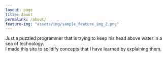 ```yaml
---
layout: page
title: About
permalink: /about/
feature-img: "assets/img/sample_feature_img_2.png"
---
```


Just a puzzled programmer that is trying to keep his head above water in a sea of technology.<br>
I made this site to solidify concepts that I have learned by explaining them.


